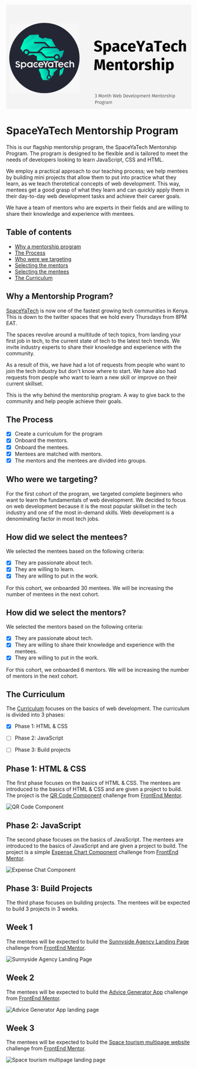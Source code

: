 
![Banner Image](./assets/banner.svg)

# SpaceYaTech Mentorship Program

This is our flagship mentorship program, the SpaceYaTech Mentorship Program. The program is designed to be flexible and is tailored to meet the needs of developers looking to learn JavaScript, CSS and HTML. 

We employ a practical approach to our teaching process; we help mentees by building mini projects that allow them to put into practice what they learn, as we teach therotetical concepts of web development. This way, mentees get a good grasp of what they learn and can quickly apply them in their day-to-day web development tasks and achieve their career goals.

We have a team of mentors who are experts in their fields and are willing to share their knowledge and experience with mentees.

## Table of contents

- [Why a mentorship program](#why-a-mentorship-program)
- [The Process](#the-process)
- [Who were we targeting](#who-were-we-targeting)
- [Selecting the mentors](#how-did-we-select-the-mentors)
- [Selecting the mentees](#how-did-we-select-the-mentees)
- [The Curriculum](#the-curriculum)


## Why a Mentorship Program?
[SpaceYaTech](https://www.spaceyatech.com/) is now one of the fastest growing tech communities in Kenya. This is down to the twitter spaces that we hold every Thursdays from 8PM EAT. 

The spaces revolve around a multitude of tech topics, from landing your first job in tech, to the current state of tech to the latest tech trends. 
We invite industry experts to share their knowledge and experience with the community.

As a result of this, we have had a lot of requests from people who want to join the tech industry but don't know where to start. We have also had requests from people who want to learn a new skill or improve on their current skillset. 

This is the why behind the mentorship program. A way to give back to the community and help people achieve their goals.



## The Process

- [x] Create a curriculum for the program
- [x] Onboard the mentors.
- [x] Onboard the mentees.
- [x] Mentees are matched with mentors.
- [x] The mentors and the mentees are divided into groups.

## Who were we targeting?
For the first cohort of the program, we targeted complete beginners who want to learn the fundamentals of web development. We decided to focus on web development because it is the most popular skillset in the tech industry and one of the most in-demand skills. Web development is a denominating factor in most tech jobs.

## How did we select the mentees?
We selected the mentees based on the following criteria:

- [x] They are passionate about tech.
- [x] They are willing to learn.
- [x] They are willing to put in the work.

For this cohort, we onboarded 30 mentees. We will be increasing the number of mentees in the next cohort.

## How did we select the mentors?
We selected the mentors based on the following criteria:

- [x] They are passionate about tech.
- [x] They are willing to share their knowledge and experience with the mentees.
- [x] They are willing to put in the work.

For this cohort, we onboarded 6 mentors. We will be increasing the number of mentors in the next cohort.


## The Curriculum

The [Curriculum](https://www.canva.com/design/DAFNTnoaMm4/0hB5vFYa7vdY_hfA-hRM9Q/view?utm_content=DAFNTnoaMm4&utm_campaign=designshare&utm_medium=link&utm_source=publishsharelink) focuses on the basics of web development. The curriculum is divided into 3 phases:

- [x] Phase 1: HTML & CSS
- [ ]  Phase 2: JavaScript
- [ ]  Phase 3: Build projects


## Phase 1: HTML & CSS
The first phase focuses on the basics of HTML & CSS. The mentees are introduced to the basics of HTML & CSS and are given a project to build. The project is the [QR Code Component](https://www.frontendmentor.io/challenges/qr-code-component-iux_sIO_H) challenge from [FrontEnd Mentor](https://www.frontendmentor.io/home).

![QR Code Component](https://res.cloudinary.com/dz209s6jk/image/upload/f_auto,q_auto:good,w_900/Challenges/lzfaukzhigbavv5sc26b.jpg)
## Phase 2: JavaScript
The second phase focuses on the basics of JavaScript. The mentees are introduced to the basics of JavaScript and are given a project to build. The project is a simple [Expense Chart Component](https://www.frontendmentor.io/challenges/expenses-chart-component-e7yJBUdjwt) challenge from [FrontEnd Mentor](https://www.frontendmentor.io/home). 

![Expense Chat Component](https://res.cloudinary.com/dz209s6jk/image/upload/f_auto,q_auto:good,w_900/Challenges/pbyfftwogzle4h5mhlb6.jpg)

## Phase 3: Build Projects
The third phase focuses on building projects. The mentees will be expected to build 3 projects in 3 weeks.

## Week 1
The mentees will be expected to build the [Sunnyside Agency Landing Page]([https://www.frontendmentor.io/challenges/sunnyside-agency-landing-page-7yVs3B6ef](https://res.cloudinary.com/dz209s6jk/image/upload/f_auto,q_auto:good,w_900/Challenges/wqzotbyfysz9pbfk9jus.jpg)) challenge from [FrontEnd Mentor](https://www.frontendmentor.io/home).

![Sunnyside Agency Landing Page](https://res.cloudinary.com/dz209s6jk/image/upload/f_auto,q_auto:good,w_900/Challenges/lvj0udxz21q6bicxkysz.jpg)

## Week 2
The mentees will be expected to build the [Advice Generator App](https://www.frontendmentor.io/challenges/advice-generator-app-QdUG-13db) challenge from [FrontEnd Mentor](https://www.frontendmentor.io/home).

![Advice Generator App landing page](https://res.cloudinary.com/dz209s6jk/image/upload/f_auto,q_auto:good,w_900/Challenges/syo43ktrlu3huqaqye2c.jpg)

## Week 3
The mentees will be expected to build the [Space tourism multipage website](https://www.frontendmentor.io/challenges/space-tourism-multipage-website-gRWj1URZ3) challenge from [FrontEnd Mentor](https://www.frontendmentor.io/home).

![Space tourism multipage landing page](https://res.cloudinary.com/dz209s6jk/image/upload/f_auto,q_auto:good,w_900/Challenges/wudjsbv8g93aarlhvbud.jpg)



